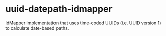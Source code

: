 uuid-datepath-idmapper
======================

IdMapper implementation that uses time-coded UUIDs (i.e. UUID version 1) to calculate date-based paths.
